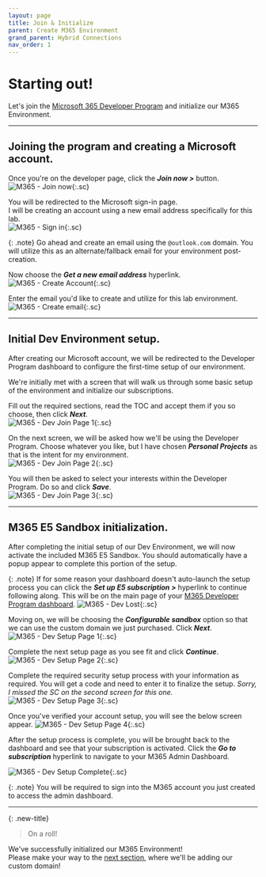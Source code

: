 ```yaml
---
layout: page
title: Join & Initialize
parent: Create M365 Environment
grand_parent: Hybrid Connections
nav_order: 1
---
```




# Starting out!


Let's join the [Microsoft 365 Developer Program] and initialize our M365 Environment.



---



## Joining the program and creating a Microsoft account.


Once you're on the developer page, click the ***Join now >*** button.  
![](/assets/images/projects/project01/create-M365-environment/M365-button-join-now.png "M365 - Join now"){:.sc}

You will be redirected to the Microsoft sign-in page.  
I will be creating an account using a new email address specifically for this lab.  
![](/assets/images/projects/project01/create-M365-environment/M365-sign-in.png "M365 - Sign in"){:.sc}

{: .note}
Go ahead and create an email using the `@outlook.com` domain. You will utilize this as an alternate/fallback email for your environment post-creation.  

Now choose the ***Get a new email address*** hyperlink.  
![](/assets/images/projects/project01/create-M365-environment/M365-create-account.png "M365 - Create Account"){:.sc}

Enter the email you'd like to create and utilize for this lab environment.  
![](/assets/images/projects/project01/create-M365-environment/M365-create-email.png "M365 - Create email"){:.sc}



---



## Initial Dev Environment setup.


After creating our Microsoft account, we will be redirected to the Developer Program dashboard to configure the first-time setup of our environment.

We're initially met with a screen that will walk us through some basic setup of the environment and initialize our subscriptions.  

Fill out the required sections, read the TOC and accept them if you so choose, then click ***Next***.  
![](/assets/images/projects/project01/create-M365-environment/M365-dev-join-1.png "M365 - Dev Join Page 1"){:.sc}

On the next screen, we will be asked how we'll be using the Developer Program. Choose whatever you like, but I have chosen ***Personal Projects*** as that is the intent for my environment.  
![](/assets/images/projects/project01/create-M365-environment/M365-dev-join-2.png "M365 - Dev Join Page 2"){:.sc}

You will then be asked to select your interests within the Developer Program. Do so and click ***Save***.  
![](/assets/images/projects/project01/create-M365-environment/M365-dev-join-3.png "M365 - Dev Join Page 3"){:.sc}



---



## M365 E5 Sandbox initialization.


After completing the initial setup of our Dev Environment, we will now activate the included M365 E5 Sandbox. You should automatically have a popup appear to complete this portion of the setup.  


{: .note}
If for some reason your dashboard doesn't auto-launch the setup process you can click the ***Set up E5 subscription >*** hyperlink to continue following along. This will be on the main page of your [M365 Developer Program dashboard].
![](/assets/images/projects/project01/create-M365-environment/M365-dev-lost.png "M365 - Dev Lost"){:.sc}


Moving on, we will be choosing the ***Configurable sandbox*** option so that we can use the custom domain we just purchased. Click ***Next***.
![](/assets/images/projects/project01/create-M365-environment/M365-dev-setup-1.png "M365 - Dev Setup Page 1"){:.sc}

Complete the next setup page as you see fit and click ***Continue***.  
![](/assets/images/projects/project01/create-M365-environment/M365-dev-setup-2.png "M365 - Dev Setup Page 2"){:.sc}

Complete the required security setup process with your information as required. You will get a code and need to enter it to finalize the setup. *Sorry, I missed the SC on the second screen for this one.*  
![](/assets/images/projects/project01/create-M365-environment/M365-dev-setup-3.png "M365 - Dev Setup Page 3"){:.sc}

Once you've verified your account setup, you will see the below screen appear.
![](/assets/images/projects/project01/create-M365-environment/M365-dev-setup-4.png "M365 - Dev Setup Page 4"){:.sc}

After the setup process is complete, you will be brought back to the dashboard and see that your subscription is activated. Click the ***Go to subscription*** hyperlink to navigate to your M365 Admin Dashboard.


![](/assets/images/projects/project01/create-M365-environment/M365-dev-setup-complete.png "M365 - Dev Setup Complete"){:.sc}


{: .note}
You will be required to sign into the M365 account you just created to access the admin dashboard.  



---



{: .new-title}
> On a roll!
>
We've successfully initialized our M365 Environment!  
Please make your way to the [next section], where we'll be adding our custom domain!



[Microsoft 365 Developer Program]: https://developer.microsoft.com/en-us/microsoft-365/dev-program
[M365 Developer Program dashboard]: https://developer.microsoft.com/en-us/microsoft-365/profile
[next section]: /projects/project01/project01_children/project01_create-M365-domain